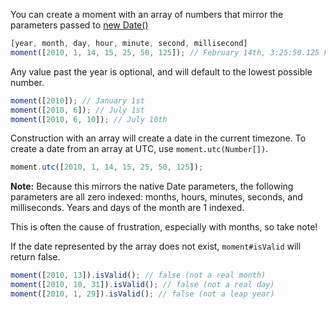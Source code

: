 You can create a moment with an array of numbers that mirror the parameters passed to [new Date()](https://developer.mozilla.org/en/JavaScript/Reference/Global_Objects/Date)

```javascript
[year, month, day, hour, minute, second, millisecond]
moment([2010, 1, 14, 15, 25, 50, 125]); // February 14th, 3:25:50.125 PM
```

Any value past the year is optional, and will default to the lowest possible number.

```javascript
moment([2010]); // January 1st
moment([2010, 6]); // July 1st
moment([2010, 6, 10]); // July 10th
```

Construction with an array will create a date in the current timezone. To create a date from an array at UTC, use `moment.utc(Number[])`.

```javascript
moment.utc([2010, 1, 14, 15, 25, 50, 125]);
```

**Note:** Because this mirrors the native Date parameters, the following parameters are all zero indexed: months, hours, minutes, seconds, and milliseconds. Years and days of the month are 1 indexed.

This is often the cause of frustration, especially with months, so take note!

If the date represented by the array does not exist, `moment#isValid` will return false.

```javascript
moment([2010, 13]).isValid(); // false (not a real month)
moment([2010, 10, 31]).isValid(); // false (not a real day)
moment([2010, 1, 29]).isValid(); // false (not a leap year)
```
